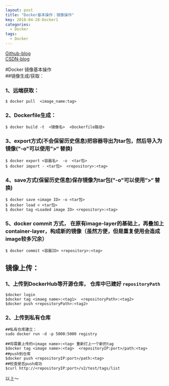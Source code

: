```yaml
---
layout: post
title: "Docker基本操作：镜像操作"
key: 2018-04-28-Docker1
categories:
  - Docker
tags:
  - Docker
---
```

[Github-blog](https://xftony.github.io/all.html)     
[CSDN-blog](https://blog.csdn.net/xftony)  

#Docker 镜像基本操作  
##镜像生成/获取：  
### 1、远端获取：  
<!--more-->   
    $ docker pull  <image_name:tag>

### 2、Dockerfile生成：     

    $ docker build -t  <镜像名>  <Dockerfile路径> 

### 3、export方式(不会保留历史信息)把容器导出为tar包，然后导入为镜像("-o"可以使用”>“ 替换)   

	$ docker export <容器名>  -o  <tar包>
	$ docker import - <tar包>  <repository>:<tag>

### 4、save方式(保留历史信息)保存镜像为tar包("-o"可以使用”>“ 替换)    
	
	$ docker save <image ID> -o <tar包>
	$ docker load < <tar包>
	$ docker tag <Loaded image ID> <repository>:<tag>

### 5、docker commit 方式， 在原有image-layer的基础上，再叠加上container-layer，构成新的镜像（虽然方便，但是重复使用会造成image较多冗余）     

    $ docker commit <容器ID> <repository>:<tag>


## 镜像上传：   
### 1、上传到DockerHub等开源仓库， 仓库中已建好 `repositoryPath` 

	$docker login
	$docker tag <imaeg name>:<tag1>  <repositoryPath>:<tag2>
	$docker push <repositoryPath>:<tag2>

### 2、上传到私有仓库   
 
    ##私有仓库建立：
    sudo docker run -d -p 5000:5000 registry     

	##将需要上传的<image name>:<tag> 重新打上一个新的tag
	$docker tag <image name>:<tag>  <repositoryIP:port>/path:<tag>   
	##push到仓库   
	$docker push <repositoryIP:port>/path:<tag>  
	##检查是否push成功  
	$curl http://<repositoryIP:port>/v2/test/tags/list  

 
以上～ 